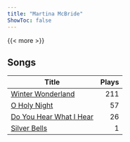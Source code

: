 ```yaml
---
title: "Martina McBride"
ShowToc: false
---
```


{{< more >}}

## Songs
Title | Plays 
----- | -----: 
[Winter Wonderland](/songs/winter-wonderland) | 211
[O Holy Night](/songs/o-holy-night) | 57
[Do You Hear What I Hear](/songs/do-you-hear-what-i-hear) | 26
[Silver Bells](/songs/silver-bells) | 1

